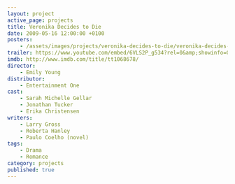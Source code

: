 ```yaml
---
layout: project
active_page: projects
title: Veronika Decides to Die
date: 2009-05-16 12:00:00 +0100
posters:
    - /assets/images/projects/veronika-decides-to-die/veronika-decides-to-die-poster.jpg
trailer: https://www.youtube.com/embed/6VLS2P_g534?rel=0&amp;showinfo=0
imdb: http://www.imdb.com/title/tt1068678/
director:
    - Emily Young
distributor:
    - Entertainment One
cast:
    - Sarah Michelle Gellar
    - Jonathan Tucker
    - Erika Christensen
writers:
    - Larry Gross
    - Roberta Hanley
    - Paulo Coelho (novel)
tags:
    - Drama
    - Romance
category: projects
published: true
---
```

